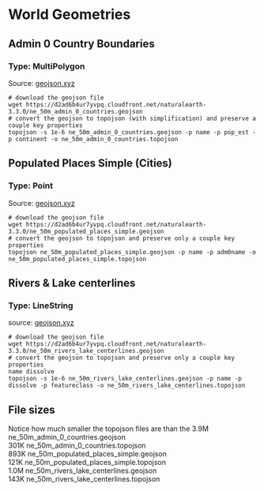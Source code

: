 # World Geometries

## Admin 0 Country Boundaries
### Type: MultiPolygon  
Source: [geojson.xyz](http://geojson.xyz)  
```
# download the geojson file
wget https://d2ad6b4ur7yvpq.cloudfront.net/naturalearth-3.3.0/ne_50m_admin_0_countries.geojson
# convert the geojson to topojson (with simplification) and preserve a couple key properties
topojson -s 1e-6 ne_50m_admin_0_countries.geojson -p name -p pop_est -p continent -o ne_50m_admin_0_countries.topojson
```

## Populated Places Simple (Cities)
### Type: Point  
Source: [geojson.xyz](http://geojson.xyz)  
```
# download the geojson file
wget https://d2ad6b4ur7yvpq.cloudfront.net/naturalearth-3.3.0/ne_50m_populated_places_simple.geojson
# convert the geojson to topojson and preserve only a couple key properties
topojson ne_50m_populated_places_simple.geojson -p name -p adm0name -o ne_50m_populated_places_simple.topojson
```

## Rivers & Lake centerlines
### Type: LineString
source: [geojson.xyz](http://geojson.xyz)
```
# download the geojson file
wget https://d2ad6b4ur7yvpq.cloudfront.net/naturalearth-3.3.0/ne_50m_rivers_lake_centerlines.geojson
# convert the geojson to topojson and preserve only a couple key properties
name dissolve
topojson -s 1e-6 ne_50m_rivers_lake_centerlines.geojson -p name -p dissolve -p featureclass -o ne_50m_rivers_lake_centerlines.topojson
```

## File sizes
Notice how much smaller the topojson files are than the
3.9M ne_50m_admin_0_countries.geojson  
301K ne_50m_admin_0_countries.topojson  
893K ne_50m_populated_places_simple.geojson  
121K ne_50m_populated_places_simple.topojson  
1.0M ne_50m_rivers_lake_centerlines.geojson  
143K ne_50m_rivers_lake_centerlines.topojson  
